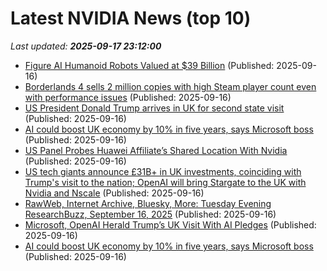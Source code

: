 # Latest NVIDIA News (top 10)
_Last updated: **2025-09-17 23:12:00**_

- [Figure AI Humanoid Robots Valued at $39 Billion](https://www.nextbigfuture.com/2025/09/figure-ai-humanoid-robots-valued-at-39-billion.html) (Published: 2025-09-16)
- [Borderlands 4 sells 2 million copies with high Steam player count even with performance issues](https://www.notebookcheck.net/Borderlands-4-sells-2-million-copies-with-high-Steam-player-count-even-with-performance-issues.1116509.0.html) (Published: 2025-09-16)
- [US President Donald Trump arrives in UK for second state visit](https://www.aljazeera.com/news/2025/9/16/us-president-donald-trump-arrives-in-uk-for-second-state-visit) (Published: 2025-09-16)
- [AI could boost UK economy by 10% in five years, says Microsoft boss](https://www.bbc.com/news/articles/c7016ljre03o?xtor=AL-72-%5Bpartner%5D-%5Byahoo.north.america%5D-%5Bheadline%5D-%5Bnews%5D-%5Bbizdev%5D-%5Bisapi%5D) (Published: 2025-09-16)
- [US Panel Probes Huawei Affiliate’s Shared Location With Nvidia](https://biztoc.com/x/55d67deab3d18806) (Published: 2025-09-16)
- [US tech giants announce £31B+ in UK investments, coinciding with Trump's visit to the nation; OpenAI will bring Stargate to the UK with Nvidia and Nscale](https://biztoc.com/x/aeac3585a5371e13) (Published: 2025-09-16)
- [RawWeb, Internet Archive, Bluesky, More: Tuesday Evening ResearchBuzz, September 16, 2025](https://researchbuzz.me/2025/09/16/rawweb-internet-archive-bluesky-more-tuesday-evening-researchbuzz-september-16-2025/) (Published: 2025-09-16)
- [Microsoft, OpenAI Herald Trump’s UK Visit With AI Pledges](https://financialpost.com/pmn/business-pmn/microsoft-openai-herald-trumps-uk-visit-with-ai-pledges) (Published: 2025-09-16)
- [AI could boost UK economy by 10% in five years, says Microsoft boss](https://www.bbc.com/news/articles/c7016ljre03o) (Published: 2025-09-16)
